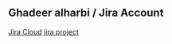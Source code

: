 ## Ghadeer alharbi / Jira Account

[Jira Cloud](https://ghadeer-site.atlassian.net/)
[jira project](https://ghareer.atlassian.net/secure/RapidBoard.jspa?rapidView=1)